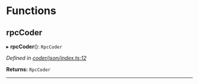 

# Functions

<a id="rpccoder"></a>

##  rpcCoder

▸ **rpcCoder**(): `RpcCoder`

*Defined in [coder/json/index.ts:12](https://github.com/polkadot-js/api/blob/9644daf/packages/rpc-provider/src/coder/json/index.ts#L12)*

**Returns:** `RpcCoder`

___

